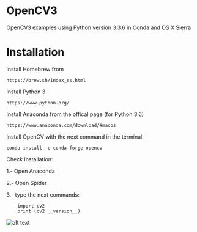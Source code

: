 # OpenCV3

OpenCV3 examples using Python version 3.3.6 in Conda and OS X Sierra

# Installation

Install Homebrew from 

    https://brew.sh/index_es.html

Install Python 3

    https://www.python.org/

Install Anaconda from the offical page (for Python 3.6)

    https://www.anaconda.com/download/#macos

Install OpenCV with the next command in the terminal:

    conda install -c conda-forge opencv

Check Installation:

1.- Open Anaconda

2.- Open Spider

3.- type the next commands:

        import cv2
        print (cv2.__version__)
        
![alt text](https://github.com/totovr/OpenCV3/blob/master/Images/Complete.png)


